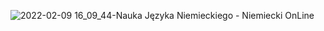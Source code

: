 ![2022-02-09 16_09_44-Nauka Języka Niemieckiego - Niemiecki OnLine](https://user-images.githubusercontent.com/55690923/153302263-ef59870c-a1eb-4038-abdc-7955492c76da.jpg)

